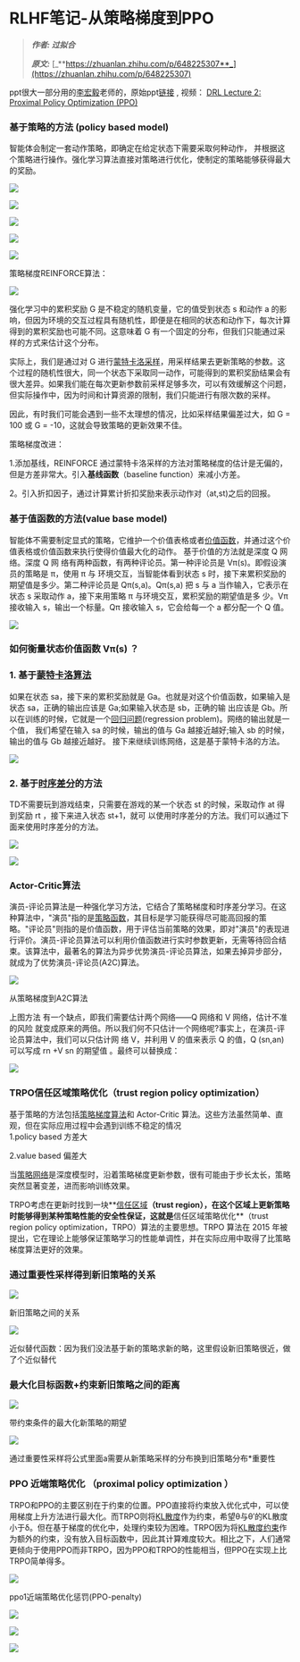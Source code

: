 # RLHF笔记-从策略梯度到PPO
> _**作者: 过拟合**_ 
> 
> _**原文:**_ [_**https://zhuanlan.zhihu.com/p/648225307**_](https://zhuanlan.zhihu.com/p/648225307)

ppt很大一部分用的[李宏毅](https://zhida.zhihu.com/search?content_id=232180061&content_type=Article&match_order=1&q=%E6%9D%8E%E5%AE%8F%E6%AF%85&zhida_source=entity)老师的，原始ppt[链接](https://link.zhihu.com/?target=http%3A//speech.ee.ntu.edu.tw/~tlkagk/courses/ML_2017/Lecture/RL%2520%28v4%29.pdf) , 视频： [DRL Lecture 2: Proximal Policy Optimization (PPO)](https://link.zhihu.com/?target=https%3A//www.youtube.com/watch%3Fv%3DOAKAZhFmYoI)

### 基于策略的方法 (policy based model)

智能体会制定一套动作策略，即确定在给定状态下需要采取何种动作， 并根据这个策略进行操作。强化学习算法直接对策略进行优化，使制定的策略能够获得最大的奖励。

![](6_RLHF笔记-从策略梯度到PPO_image.jpg)

![](RLHF笔记-从策略梯度到PPO_image.jpg)

![](18_RLHF笔记-从策略梯度到PPO_image.jpg)

![](17_RLHF笔记-从策略梯度到PPO_image.jpg)

![](16_RLHF笔记-从策略梯度到PPO_image.jpg)

策略梯度REINFORCE算法：

![](7_RLHF笔记-从策略梯度到PPO_image.jpg)

强化学习中的累积奖励 G 是不稳定的随机变量，它的值受到状态 s 和动作 a 的影响，但因为环境的交互过程具有随机性，即便是在相同的状态和动作下，每次计算得到的累积奖励也可能不同。这意味着 G 有一个固定的分布，但我们只能通过采样的方式来估计这个分布。

实际上，我们是通过对 G 进行[蒙特卡洛采样](https://zhida.zhihu.com/search?content_id=232180061&content_type=Article&match_order=1&q=%E8%92%99%E7%89%B9%E5%8D%A1%E6%B4%9B%E9%87%87%E6%A0%B7&zhida_source=entity)，用采样结果去更新策略的参数。这个过程的随机性很大，同一个状态下采取同一动作，可能得到的累积奖励结果会有很大差异。如果我们能在每次更新参数前采样足够多次，可以有效缓解这个问题，但实际操作中，因为时间和计算资源的限制，我们只能进行有限次数的采样。

因此，有时我们可能会遇到一些不太理想的情况，比如采样结果偏差过大，如 G = 100 或 G = -10，这就会导致策略的更新效果不佳。

策略梯度改进：

1.添加基线，REINFORCE 通过蒙特卡洛采样的方法对策略梯度的估计是无偏的，但是方差非常大。引入**基线函数**（baseline function）来减小方差。

2。引入折扣因子，通过计算累计折扣奖励来表示动作对（at,st)之后的回报。

### 基于值函数的方法(value base model)

智能体不需要制定显式的策略，它维护一个价值表格或者[价值函数](https://zhida.zhihu.com/search?content_id=232180061&content_type=Article&match_order=1&q=%E4%BB%B7%E5%80%BC%E5%87%BD%E6%95%B0&zhida_source=entity)，并通过这个价值表格或价值函数来执行使得价值最大化的动作。 基于价值的方法就是深度 Q 网络。深度 Q 网 络有两种函数，有两种评论员。第一种评论员是 Vπ(s)。即假设演员的策略是 π，使用 π 与 环境交互，当智能体看到状态 s 时，接下来累积奖励的期望值是多少。第二种评论员是 Qπ(s,a)。Qπ(s,a) 把 s 与 a 当作输入，它表示在状态 s 采取动作 a，接下来用策略 π 与环境交互，累积奖励的期望值是多 少。Vπ 接收输入 s，输出一个标量。Qπ 接收输入 s，它会给每一个 a 都分配一个 Q 值。

![](1_RLHF笔记-从策略梯度到PPO_image.jpg)

### 如何衡量状态价值函数 Vπ(s) ？

### 1\. 基于[蒙特卡洛算法](https://zhida.zhihu.com/search?content_id=232180061&content_type=Article&match_order=1&q=%E8%92%99%E7%89%B9%E5%8D%A1%E6%B4%9B%E7%AE%97%E6%B3%95&zhida_source=entity)

如果在状态 sa，接下来的累积奖励就是 Ga。也就是对这个价值函数，如果输入是状态 sa，正确的输出应该是 Ga;如果输入状态是 sb，正确的输 出应该是 Gb。所以在训练的时候，它就是一个[回归问题](https://zhida.zhihu.com/search?content_id=232180061&content_type=Article&match_order=1&q=%E5%9B%9E%E5%BD%92%E9%97%AE%E9%A2%98&zhida_source=entity)(regression problem)。网络的输出就是一个值， 我们希望在输入 sa 的时候，输出的值与 Ga 越接近越好;输入 sb 的时候，输出的值与 Gb 越接近越好。 接下来继续训练网络，这是基于蒙特卡洛的方法。

![](8_RLHF笔记-从策略梯度到PPO_image.jpg)

### 2\. 基于[时序差分](https://zhida.zhihu.com/search?content_id=232180061&content_type=Article&match_order=1&q=%E6%97%B6%E5%BA%8F%E5%B7%AE%E5%88%86&zhida_source=entity)的方法

TD不需要玩到游戏结束，只需要在游戏的某一个状态 st 的时候，采取动作 at 得到奖励 rt ，接下来进入状态 st+1，就可 以使用时序差分的方法。我们可以通过下面来使用时序差分的方法。

![](13_RLHF笔记-从策略梯度到PPO_image.jpg)

![](12_RLHF笔记-从策略梯度到PPO_image.jpg)

### Actor-Critic算法

演员-评论员算法是一种强化学习方法，它结合了策略梯度和时序差分学习。在这种算法中，"演员"指的是[策略函数](https://zhida.zhihu.com/search?content_id=232180061&content_type=Article&match_order=1&q=%E7%AD%96%E7%95%A5%E5%87%BD%E6%95%B0&zhida_source=entity)，其目标是学习能获得尽可能高回报的策略。"评论员"则指的是价值函数，用于评估当前策略的效果，即对"演员"的表现进行评价。演员-评论员算法可以利用价值函数进行实时参数更新，无需等待回合结束。该算法中，最著名的算法为异步优势演员-评论员算法，如果去掉异步部分，就成为了优势演员-评论员(A2C)算法。

![](2_RLHF笔记-从策略梯度到PPO_image.jpg)

从策略梯度到A2C算法

上图方法 有一个缺点，即我们需要估计两个网络——Q 网络和 V 网络，估计不准的风险 就变成原来的两倍。所以我们何不只估计一个网络呢?事实上，在演员-评论员算法中，我们可以只估计网 络 V，并利用 V 的值来表示 Q 的值，Q (sn,an) 可以写成 rn +V sn 的期望值 。最终可以替换成：

![](11_RLHF笔记-从策略梯度到PPO_image.jpg)

### TRPO信任区域策略优化（trust region policy optimization）

基于策略的方法包括[策略梯度算法](https://zhida.zhihu.com/search?content_id=232180061&content_type=Article&match_order=1&q=%E7%AD%96%E7%95%A5%E6%A2%AF%E5%BA%A6%E7%AE%97%E6%B3%95&zhida_source=entity)和 Actor-Critic 算法。这些方法虽然简单、直观，但在实际应用过程中会遇到训练不稳定的情况  
1.policy based 方差大

2.value based 偏差大

当[策略网络](https://zhida.zhihu.com/search?content_id=232180061&content_type=Article&match_order=1&q=%E7%AD%96%E7%95%A5%E7%BD%91%E7%BB%9C&zhida_source=entity)是深度模型时，沿着策略梯度更新参数，很有可能由于步长太长，策略突然显著变差，进而影响训练效果。

TRPO考虑在更新时找到一块\*\*[信任区域](https://zhida.zhihu.com/search?content_id=232180061&content_type=Article&match_order=2&q=%E4%BF%A1%E4%BB%BB%E5%8C%BA%E5%9F%9F&zhida_source=entity)**（trust region），在这个区域上更新策略时能够得到某种策略性能的安全性保证，这就是**信任区域策略优化\*\*（trust region policy optimization，TRPO）算法的主要思想。TRPO 算法在 2015 年被提出，它在理论上能够保证策略学习的性能单调性，并在实际应用中取得了比策略梯度算法更好的效果。

### 通过重要性采样得到新旧策略的关系

![](14_RLHF笔记-从策略梯度到PPO_image.jpg)

新旧策略之间的关系

![](9_RLHF笔记-从策略梯度到PPO_image.jpg)

近似替代函数：因为我们没法基于新的策略求新的略，这里假设新旧策略很近，做了个近似替代

### 最大化目标函数+约束新旧策略之间的距离

![](10_RLHF笔记-从策略梯度到PPO_image.jpg)

带约束条件的最大化新策略的期望

![](15_RLHF笔记-从策略梯度到PPO_image.jpg)

通过重要性采样将公式里面a需要从新策略采样的分布换到旧策略分布\*重要性

### PPO 近端策略优化 （proximal policy optimization ）

TRPO和PPO的主要区别在于约束的位置。PPO直接将约束放入优化式中，可以使用梯度上升方法进行最大化。而TRPO则将[KL散度](https://zhida.zhihu.com/search?content_id=232180061&content_type=Article&match_order=1&q=KL%E6%95%A3%E5%BA%A6&zhida_source=entity)作为约束，希望θ与θ′的KL散度小于δ。但在基于梯度的优化中，处理约束较为困难。TRPO因为将[KL散度约束](https://zhida.zhihu.com/search?content_id=232180061&content_type=Article&match_order=1&q=KL%E6%95%A3%E5%BA%A6%E7%BA%A6%E6%9D%9F&zhida_source=entity)作为额外的约束，没有放入目标函数中，因此其计算难度较大。相比之下，人们通常更倾向于使用PPO而非TRPO，因为PPO和TRPO的性能相当，但PPO在实现上比TRPO简单得多。

![](19_RLHF笔记-从策略梯度到PPO_image.jpg)

ppo1近端策略优化惩罚(PPO-penalty)

![](5_RLHF笔记-从策略梯度到PPO_image.jpg)

![](4_RLHF笔记-从策略梯度到PPO_image.jpg)

![](3_RLHF笔记-从策略梯度到PPO_image.jpg)